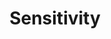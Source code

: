 ---
title: "Sensitivity"

categories: ['']

tags: ['Sensitivity']

arabic: ['الحساسية']

publishers: ['معجم مصطلحات التعلم الآلي والتعلم العميق وعلم البيانات']

types: "word"

slug: ""
---